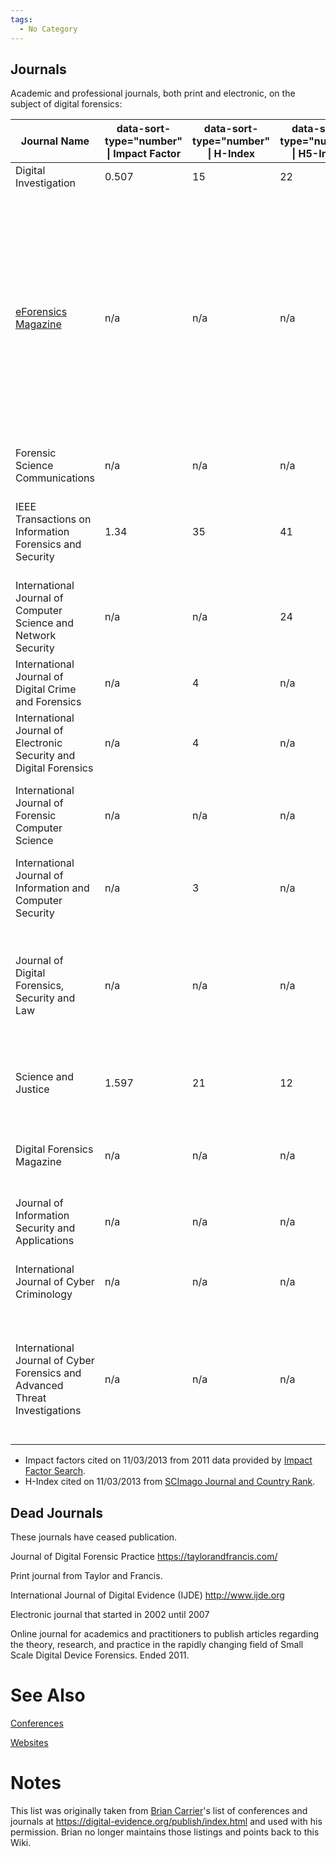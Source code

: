 ```yaml
---
tags:
  - No Category
---
```

## Journals

Academic and professional journals, both print and electronic, on the
subject of digital forensics:

| Journal Name                                                                | data-sort-type="number" \| Impact Factor | data-sort-type="number" \| H-Index | data-sort-type="number" \| H5-Index | Website                                                                             | Publisher                                                                                                                       | Country           | Distribution     | Notes                                                                                                                                                                                                            |
|-----------------------------------------------------------------------------|------------------------------------------|------------------------------------|-------------------------------------|-------------------------------------------------------------------------------------|---------------------------------------------------------------------------------------------------------------------------------|-------------------|------------------|------------------------------------------------------------------------------------------------------------------------------------------------------------------------------------------------------------------|
| Digital Investigation                                                       | 0.507                                    | 15                                 | 22                                  | <http://www.elsevier.com/locate/diin>                                               | Elsevier                                                                                                                        | United Kingdom    | Print/Electronic | Started in 2004                                                                                                                                                                                                  |
| [eForensics Magazine](eforensics_magazine.md)                       | n/a                                      | n/a                                | n/a                                 | <https://eforensicsmag.com/>                                                         | Published by Hakin9 Media                                                                                                       | Online / Poland   | Electronic       | eForensics Magazine is a downloadable magazine focused on digital forensics. It features articles by digital forensics specialists and enthusiasts, experts in Mobile, Computer, Network and Database Forensics. |
| Forensic Science Communications                                             | n/a                                      | n/a                                | n/a                                 | <https://archives.fbi.gov/archives/about-us/lab/forensic-science-communications>                   | Federal Bureau of Investigation (FBI)                                                                                           | United States     | Print            | Current issue still 2010.                                                                                                                                                                                        |
| IEEE Transactions on Information Forensics and Security                     | 1.34                                     | 35                                 | 41                                  | <https://signalprocessingsociety.org/publications-resources/ieee-transactions-information-forensics-and-security>        | Institute of Electrical and Electronics Engineers Inc.                                                                          | United States     | Print/Electronic | Print journal from IEEE Signal Processing Society that started in 2005.                                                                                                                                          |
| International Journal of Computer Science and Network Security              | n/a                                      | n/a                                | 24                                  | <http://ijcsns.org/>                                                                | IJCSNS                                                                                                                          | South Korea       | Electronic       | Open Access. Monthly                                                                                                                                                                                             |
| International Journal of Digital Crime and Forensics                        | n/a                                      | 4                                  | n/a                                 | <https://www.igi-global.com/journals/details.asp?ID=7828>                            | IGI Global                                                                                                                      | United States     | Print/Electronic | Started in 2009, Quarterly                                                                                                                                                                                       |
| International Journal of Electronic Security and Digital Forensics          | n/a                                      | 4                                  | n/a                                 | <https://www.inderscience.com/jhome.php?jcode=ijesdf>                                | Inderscience Publishers                                                                                                         | United Kingdom    | Print/Electronic | Quarterly                                                                                                                                                                                                        |
| International Journal of Forensic Computer Science                          | n/a                                      | n/a                                | n/a                                 | <http://www.ijofcs.org/>                                                            | Brazilian Association of High Technology Experts (ABEAT)                                                                        | Brazil            | Electronic       |                                                                                                                                                                                                                  |
| International Journal of Information and Computer Security                  | n/a                                      | 3                                  | n/a                                 | <https://www.inderscience.com/jhome.php?jcode=ijics>                                 | Inderscience                                                                                                                    | United Kingdom    | Electronic       |                                                                                                                                                                                                                  |
| Journal of Digital Forensics, Security and Law                              | n/a                                      | n/a                                | n/a                                 | <https://www.jdfsl.org/>                                                             | Association of Digital Forensics, Security and Law (ADFSL)                                                                      | United States     | Print/Electronic | Official quarterly publication (print and online) by the [Association of Digital Forensics, Security and Law](https://www.adfsl.org/).                                                                            |
| Science and Justice                                                         | 1.597                                    | 21                                 | 12                                  | <https://www.sciencedirect.com/journal/science-and-justice>                                          | Forensic Science Society/Elsevier                                                                                               | United Kingdom    | Print/Electronic | Seems to accept some articles on digital forensics.                                                                                                                                                              |
| Digital Forensics Magazine                                                  | n/a                                      | n/a                                | n/a                                 | <https://www.digitalforensicsmagazine.com/>                                          | n/a                                                                                                                             | n/a               | Electronic       | Magazine. Accepts articles concerning digital forensics.                                                                                                                                                         |
| Journal of Information Security and Applications                            | n/a                                      | n/a                                | n/a                                 | <https://www.sciencedirect.com/journal/journal-of-information-security-and-applications> | Elsevier                                                                                                                        | United Kingdom    | Electronic/Print |                                                                                                                                                                                                                  |
| International Journal of Cyber Criminology                                  | n/a                                      | n/a                                | n/a                                 | <https://cybercrimejournal.com/>                                                 | Web Journal created, published and maintained by K. Jaishankar                                                                  | Online            | Electronic       | Open Access, No submission fee                                                                                                                                                                                   |
| International Journal of Cyber Forensics and Advanced Threat Investigations | n/a                                      | n/a                                | n/a                                 | <https://conceptechint.net/index.php/CFATI>                                         | Journal created and maintained by Association of Cyber Forensics and Threat Investigators, published by Concept Tech Publishing | United Kingdom    | Electronic/Print | Open Access, No submission fee                                                                                                                                                                                   |

- Impact factors cited on 11/03/2013 from 2011 data provided by [Impact Factor Search](http://www.impactfactorsearch.com/).
- H-Index cited on 11/03/2013 from [SCImago Journal and Country Rank](https://www.scimagojr.com/).

## Dead Journals

These journals have ceased publication.

Journal of Digital Forensic Practice
<https://taylorandfrancis.com/>

Print journal from Taylor and Francis.

International Journal of Digital Evidence (IJDE)
<http://www.ijde.org>

Electronic journal that started in 2002 until 2007

Online journal for academics and practitioners to publish articles
regarding the theory, research, and practice in the rapidly changing
field of Small Scale Digital Device Forensics. Ended 2011.

# See Also

[Conferences](conferences.md)

[Websites](websites.md)

# Notes

This list was originally taken from [Brian Carrier](brian_carrier.md)'s list
of conferences and journals at <https://digital-evidence.org/publish/index.html>
and used with his permission. Brian no longer maintains those listings and
points back to this Wiki.
